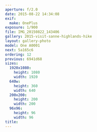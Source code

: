 ```yaml
---
aperture: f/2.0
date: 2015-08-22 14:34:08
exif:
  make: OnePlus
exposure: 1/900
file: IMG_20150822_143406
gallery: 2015-visit-sanne-highlands-hike
layout: gallery-photo
model: One A0001
next: 5a165c6
ordering: 12
previous: 6941d68
sizes:
  1920x1080:
    height: 1080
    width: 1920
  640w:
    height: 360
    width: 640
  200x200:
    height: 200
    width: 200
  96x96:
    height: 96
    width: 96
title: 
---
```

